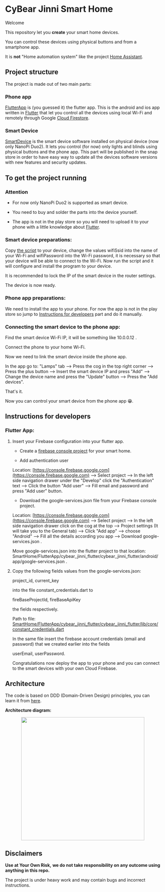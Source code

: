 # CyBear Jinni Smart Home

Welcome

This repository let you **create** your smart home devices.

You can control these devices using physical buttons and from a smartphone app.

It is **not** "Home automation system" like the project [Home Assistant](https://www.home-assistant.io).

## Project structure

The project is made out of two main parts:

### Phone app

[FlutterApp](https://github.com/CyBear-Jinni/Smart-Home/tree/master/FlutterApp/cybear_jinni_flutter/cybear_jinni_flutter) is (you guessed it) the flutter app.
This is the android and ios app written in [Flutter](https://flutter.dev) that let you control all the devices using local Wi-Fi and remotely through Google [Cloud Firestore](https://firebase.google.com/docs/firestore).


### Smart Device

[SmartDevice](https://github.com/CyBear-Jinni/Smart-Home/tree/master/SmartDevice/SmartDeviceDart) is the smart device software installed on physical device (now only NanoPi Duo2).
It lets you control (for now) only lights and blinds using physical buttons and the phone app.
This part will be published in the snap store in order to have easy way to update all the devices software versions with new features and security updates.


## To get the project running

### Attention

* For now only NanoPi Duo2 is supported as smart device.

* You need to buy and solder the parts into the device yourself.

* The app is not in the play store so you will need to upload it to your phone with a little knowledge about [Flutter](https://flutter.dev).

### Smart device preparations:

Copy [the script](https://github.com/guyluz11/Smart-Home/blob/master/Scripts/Scripts_for_new_device/setup_new_smart_device.sh) to your device,
change the values wifiSsid into the name of your Wi-Fi and wifiPassword into the Wi-Fi password, it is necessary so that your device will be able to connect to the Wi-Fi.
Now run the script and it will configure and install the program to your device.

It is recommended to lock the IP of the smart device in the router settings.

The device is now ready.

### Phone app preparations:

We need to install the app to your phone.
For now the app is not in the play store so jump to [Instructions for developers](#instructions-for-developers) part and do it manually.

### Connecting the smart device to the phone app:

Find the smart device Wi-Fi IP, it will be something like 10.0.0.12 .

Connect the phone to your home Wi-Fi.

Now we need to link the smart device inside the phone app.

In the app go to: "Lamps" tab --> Press the cog in the top right corner --> Press the plus button --> Insert the smart device IP and press "Add" --> Change the device name and press the "Update" button --> Press the "Add devices".

That's it.

Now you can control your smart device from the phone app 😁.


## Instructions for developers
### Flutter App:
1. Insert your Firebase configuration into your flutter app.

   * Create a [firebase console project](https://console.firebase.google.com) for your smart home.
   
   * Add authentication user
   
   Location: [https://console.firebase.google.com](https://console.firebase.google.com) --> Select project --> In the left side navigation drawer under the "Develop" click the "Authentication" text --> Click the button "Add user" --> Fill email and password and press "Add user" button.
   
   * Download the google-services.json file from your Firebase console project.

   Location: [https://console.firebase.google.com](https://console.firebase.google.com) --> Select project --> In the left side navigation drawer click on the cog at the top -->
   Project settings (It will take you to the General tab) --> Click "Add app" --> choose "Android" -->
   Fill all the details according you app --> Download google-services.json .

   Move google-services.json into the flutter project to that location:
   SmartHome/FlutterApp/cybear_jinni_flutter/cybear_jinni_flutter/android/app/google-services.json .

2. Copy the following fields values from the google-services.json:

   project_id, current_key 
   
   into the file constant_credentials.dart to
   
   fireBaseProjectId, fireBaseApiKey
   
   the fields respectively.
   
   Path to file: [SmartHome/FlutterApp/cybear_jinni_flutter/cybear_jinni_flutter/lib/core/constant_credentials.dart](https://github.com/guyluz11/Smart-Home/blob/master/FlutterApp/cybear_jinni_flutter/cybear_jinni_flutter/lib/core/constant_credentials.dart)
   
   In the same file insert the firebase account credentials (email and password) that we created earlier into the fields
   
   userEmail, userPassword.
   
   Congratulations now deploy the app to your phone and you can connect to the smart devices with your own Cloud Firebase.

## Architecture

The code is based on DDD (Domain-Driven Design) principles, you can learn it from [here](https://www.youtube.com/watch?v=RMiN59x3uH0&list=PLB6lc7nQ1n4iS5p-IezFFgqP6YvAJy84U).

**Architecture diagram:**

<p align="center">
<img src="https://resocoder.com/wp-content/uploads/2020/03/DDD-Flutter-Diagram-v3.svg" width="400">
</p>


## Disclaimers

**Use at Your Own Risk,**
**we do not take responsibility on any outcome using anything in this repo.**

The project is under heavy work and may contain bugs and incorrect instructions.
